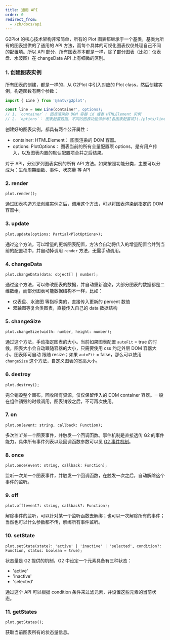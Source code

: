 ```yaml
---
title: 通用 API
order: 0
redirect_from:
  - /zh/docs/api
---
```



G2Plot 的核心技术架构非常简单，所有的 Plot 图表都继承于一个基类，基类为所有的图表提供的了通用的 API 方法，而每个具体的可视化图表仅仅处理自己不同的配置项。所以 API 部分，所有图表基本都是一样，除了部分图表（比如：仪表盘、水波图）在 changeData API 上有细微的区别。


### 1. 创建图表实例

所有图表的创建，都是一样的，从 G2Plot 中引入对应的 Plot class，然后创建实例，构造函数有两个参数：

```ts
import { Line } from '@antv/g2plot';

const line = new Line(container', options);
// 1. `container`： 图表渲染的 DOM 容器 id 或者 HTMLElement 实例
// 2. `options`： 图表配置数据，不同的图表功能请参考[各图表配置项](./plots/line)
```

创建好的图表实例，都具有两个公开属性：

 - container: HTMLElement： 图表渲染的 DOM 容器。
 - options: PlotOptions： 图表当前的所有全量配置项 options，是有用户传入，以及图表内置的默认配置项合并之后结果。

对于 API，分别罗列图表实例的所有 API 方法。如果按照功能分类，主要可以分成为：生命周期函数、事件、状态量 等 API

### 2. render

```sign
plot.render();
```

通过图表构造方法创建实例之后，调用这个方法，可以将图表渲染到指定的 DOM 容器中。

### 3. update

```sign
plot.update(options: Partial<PlotOptions>);
```

通过这个方法，可以增量的更新图表配置，方法会自动将传入的增量配置合并到当前的配置项中，并自动掉调用 `render` 方法，无需手动调用。

### 4. changeData

```sign
plot.changeData(data: object[] | number);
```

通过这个方法，可以修改图表的数据，并自动重新渲染，大部分图表的数据都是二维数组，而部分图表可能数据结构不一样，比如：

 - 仪表盘、水波图 等指标类的，直接传入更新的 percent 数值
 - 双轴图等复合类图表，直接传入自己的 data 数据结构

 <playground path="dynamic-plots/basic/demo/dynamic-spline.ts" rid="rect"></playground>

### 5. changeSize

```sign
plot.changeSize(width: number, height: number);
```

通过这个方法，手动指定图表的大小。当前如果图表配置 `autoFit` = true 的时候，图表大小会自动跟随容器的大小，只需要使用 css 约定外层 DOM 容器大小，图表即可自动 跟随 resize；如果 `autoFit` = false，那么可以使用 `changeSize` 这个方法，自定义图表的宽高大小。

### 6. destroy

```sign
plot.destroy();
```

完全销毁整个画布，回收所有资源，仅仅保留传入的 DOM container 容器。一般在组件销毁的时候调用，图表销毁之后，不可再次使用。

### 7. on

```sign
plot.on(event: string, callback: Function);
```

多次监听某一个图表事件，并触发一个回调函数。事件机制是直接透传 G2 的事件能力，具体所有事件列表以及回调函数参数可以见 [G2 事件机制](https://g2.antv.vision/zh/docs/api/general/event)。

### 8. once

```sign
plot.once(event: string, callback: Function);
```

监听一次某一个图表事件，并触发一个回调函数，在触发一次之后，自动解除这个事件的监听。

### 9. off

```sign
plot.off(event?: string, callback?: Function);
```

解除事件的监听，可以针对某一个监听函数去解绑；也可以一次解除所有的事件；当然也可以什么参数都不传，解绑所有事件监听。

### 10. setState

```sign
plot.setState(state?: 'active' | 'inactive' | 'selected', condition?: Function, status: boolean = true);
```

状态量是 G2 提供的机制，G2 中设定一个元素具备有三种状态：

 - 'active'
 - 'inactive'
 - 'selected'

通过这个 API 可以根据 condition 条件来过滤元素，并设置这些元素的当前状态。

### 11. getStates

```sign
plot.getStates();
```

获取当前图表所有的状态量信息。
